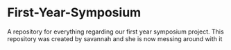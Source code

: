 # First-Year-Symposium
A repository for everything regarding our first year symposium project.
This repository was created by savannah and she is now messing around with it
